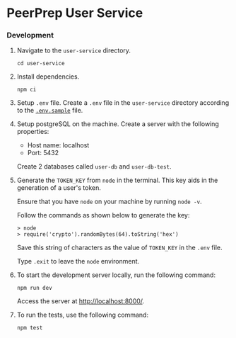 # PeerPrep User Service

### Development

1.  Navigate to the `user-service` directory.
    ```shell
    cd user-service
    ```

2.  Install dependencies.
    ```shell
    npm ci
    ```

3. Setup `.env` file.
   Create a `.env` file in the `user-service` directory according to the [`.env.sample`](/user-service/.env.sample) file.

4.  Setup postgreSQL on the machine.
    Create a server with the following properties:
    * Host name: localhost
    * Port: 5432

    Create 2 databases called `user-db` and `user-db-test`.

5.  Generate the `TOKEN_KEY` from `node` in the terminal.
    This key aids in the generation of a user's token.

    Ensure that you have `node` on your machine by running `node -v`.
    
    Follow the commands as shown below to generate the key:
    ```shell
    > node
    > require('crypto').randomBytes(64).toString('hex')
    ```

    Save this string of characters as the value of `TOKEN_KEY` in the `.env` file.

    Type `.exit` to leave the `node` environment.

6.  To start the development server locally, run the following command:
    ```shell
    npm run dev
    ```
    Access the server at [http://localhost:8000/]().

7.  To run the tests, use the following command:

    ```shell
    npm test
    ```
